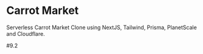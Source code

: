 # Carrot Market

Serverless Carrot Market Clone using NextJS, Tailwind, Prisma, PlanetScale and Cloudflare.

#9.2
